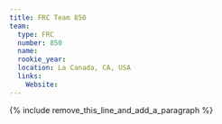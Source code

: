 ```yaml
---
title: FRC Team 850
team:
  type: FRC
  number: 850
  name:
  rookie_year:
  location: La Canada, CA, USA
  links:
    Website:
---
```


{% include remove_this_line_and_add_a_paragraph %}